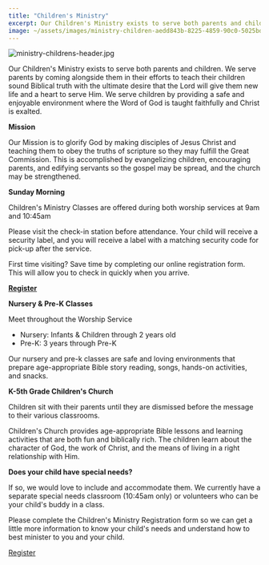 ```yaml
---
title: "Children's Ministry"
excerpt: Our Children's Ministry exists to serve both parents and children. We serve parents by coming alongs...
image: ~/assets/images/ministry-children-aedd843b-8225-4859-90c0-5025bd3ff92a.jpg
---
```


![ministry-childrens-header.jpg](~/assets/images/ministry-children-aedd843b-8225-4859-90c0-5025bd3ff92a.jpg)

Our Children's Ministry exists to serve both parents and children. We serve parents by coming alongside them in their efforts to teach their children sound Biblical truth with the ultimate desire that the Lord will give them new life and a heart to serve Him. We serve children by providing a safe and enjoyable environment where the Word of God is taught faithfully and Christ is exalted.

**Mission**

Our Mission is to glorify God by making disciples of Jesus Christ and teaching them to obey the truths of scripture so they may fulfill the Great Commission. This is accomplished by evangelizing children, encouraging parents, and edifying servants so the gospel may be spread, and the church may be strengthened.

**Sunday Morning**

Children's Ministry Classes are offered during both worship services at 9am and 10:45am

Please visit the check-in station before attendance. Your child will receive a security label, and you will receive a label with a matching security code for pick-up after the service.

First time visiting? Save time by completing our online registration form. This will allow you to check in quickly when you arrive.

<a href="https://pleasanthome.churchcenter.com/registrations/events/1904085" target="_blank">**Register**</a>

**Nursery & Pre-K Classes**

Meet throughout the Worship Service

* Nursery: Infants & Children through 2 years old
* Pre-K: 3 years through Pre-K

Our nursery and pre-k classes are safe and loving environments that prepare age-appropriate Bible story reading, songs, hands-on activities, and snacks.

**K-5th Grade Children's Church**

Children sit with their parents until they are dismissed before the message to their various classrooms.

Children's Church provides age-appropriate Bible lessons and learning activities that are both fun and biblically rich. The children learn about the character of God, the work of Christ, and the means of living in a right relationship with Him.

**Does your child have special needs?**

If so, we would love to include and accommodate them. We currently have a separate special needs classroom (10:45am only) or volunteers who can be your child's buddy in a class.

Please complete the Children's Ministry Registration form so we can get a little more information to know your child's needs and understand how to best minister to you and your child.

<a href="https://pleasanthome.churchcenter.com/registrations/events/1904085" target="_blank">Register</a>